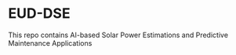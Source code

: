 # EUD-DSE
This repo contains AI-based Solar Power Estimations and Predictive Maintenance Applications
